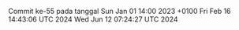 Commit ke-55 pada tanggal Sun Jan 01 14:00 2023 +0100
Fri Feb 16 14:43:06 UTC 2024
Wed Jun 12 07:24:27 UTC 2024
